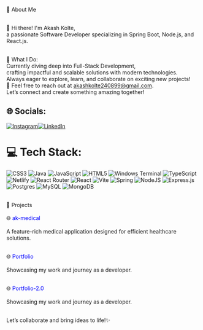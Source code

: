 💫 About Me

<br>👋 Hi there! I'm Akash Kolte,
<br>a passionate Software Developer specializing in Spring Boot, Node.js, and React.js.

<br>🚀 What I Do:
<br>Currently diving deep into Full-Stack Development, <br>crafting impactful and scalable solutions with modern technologies.
<br>Always eager to explore, learn, and collaborate on exciting new projects!
<br>📩 Feel free to reach out at akashkolte240899@gmail.com.
<br>Let’s connect and create something amazing together!

## 🌐 Socials:
[![Instagram](https://img.shields.io/badge/Instagram-%23E4405F.svg?logo=Instagram&logoColor=white)](https://www.instagram.com/_akash_kolte?igsh=MWVrcnFqeWtwdmFhMg%3D%3D)[![LinkedIn](https://img.shields.io/badge/LinkedIn-%230077B5.svg?logo=linkedin&logoColor=white)](https://www.linkedin.com/in/akash-kolte-029382230)



# 💻 Tech Stack:
![CSS3](https://img.shields.io/badge/css3-%231572B6.svg?style=for-the-badge&logo=css3&logoColor=white) ![Java](https://img.shields.io/badge/java-%23ED8B00.svg?style=for-the-badge&logo=openjdk&logoColor=white) ![JavaScript](https://img.shields.io/badge/javascript-%23323330.svg?style=for-the-badge&logo=javascript&logoColor=%23F7DF1E) ![HTML5](https://img.shields.io/badge/html5-%23E34F26.svg?style=for-the-badge&logo=html5&logoColor=white) ![Windows Terminal](https://img.shields.io/badge/Windows%20Terminal-%234D4D4D.svg?style=for-the-badge&logo=windows-terminal&logoColor=white) ![TypeScript](https://img.shields.io/badge/typescript-%23007ACC.svg?style=for-the-badge&logo=typescript&logoColor=white)  ![Netlify](https://img.shields.io/badge/netlify-%23000000.svg?style=for-the-badge&logo=netlify&logoColor=#00C7B7)  ![React Router](https://img.shields.io/badge/React_Router-CA4245?style=for-the-badge&logo=react-router&logoColor=white) ![React](https://img.shields.io/badge/react-%2320232a.svg?style=for-the-badge&logo=react&logoColor=%2361DAFB) ![Vite](https://img.shields.io/badge/vite-%23646CFF.svg?style=for-the-badge&logo=vite&logoColor=white) ![Spring](https://img.shields.io/badge/spring-%236DB33F.svg?style=for-the-badge&logo=spring&logoColor=white) ![NodeJS](https://img.shields.io/badge/node.js-6DA55F?style=for-the-badge&logo=node.js&logoColor=white) ![Express.js](https://img.shields.io/badge/express.js-%23404d59.svg?style=for-the-badge&logo=express&logoColor=%2361DAFB) ![Postgres](https://img.shields.io/badge/postgres-%23316192.svg?style=for-the-badge&logo=postgresql&logoColor=white) ![MySQL](https://img.shields.io/badge/mysql-%2300000f.svg?style=for-the-badge&logo=mysql&logoColor=white) ![MongoDB](https://img.shields.io/badge/MongoDB-%234ea94b.svg?style=for-the-badge&logo=mongodb&logoColor=white)

<br>📂 Projects  
<br>🌐 <a href="https://ak-medical.netlify.app" target="_blank" style="text-decoration: none; color: blue;">ak-medical</a>  
<br>A feature-rich medical application designed for efficient healthcare solutions.

<br>🌐 <a href="https://akashkolte-portfolio.netlify.app" target="_blank" style="text-decoration: none; color: blue;">Portfolio</a>  
<br>Showcasing my work and journey as a developer.

<br>🌐 <a href="https://akashkolte-dev.netlify.app" target="_blank" style="text-decoration: none; color: blue;">Portfolio-2.0</a>  
<br>Showcasing my work and journey as a developer.


<br>Let’s collaborate and bring ideas to life!✨

